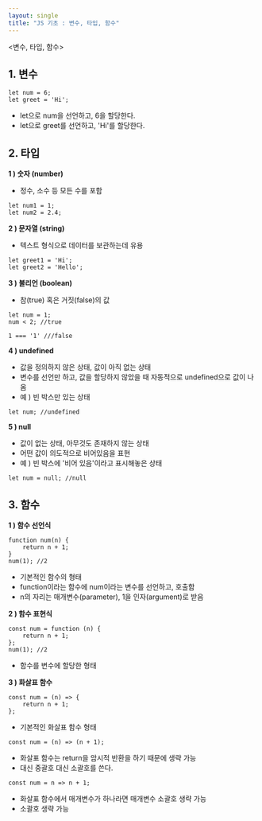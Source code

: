 ```yaml
---
layout: single
title: "JS 기초 : 변수, 타입, 함수"
---
```


<변수, 타입, 함수>


## 1. 변수

```
let num = 6;
let greet = 'Hi';
```
- let으로 num을 선언하고, 6을 할당한다.
- let으로 greet를 선언하고, 'Hi'를 할당한다.   

## 2. 타입

**1 ) 숫자 (number)**

- 정수, 소수 등 모든 수를 포함

```
let num1 = 1;
let num2 = 2.4;
```

**2 ) 문자열 (string)**

- 텍스트 형식으로 데이터를 보관하는데 유용

```
let greet1 = 'Hi';
let greet2 = 'Hello';
```

**3 ) 불리언 (boolean)**

- 참(true) 혹은 거짓(false)의 값

```
let num = 1;
num < 2; //true
```
```
1 === '1' ///false
```

**4 ) undefined**

- 값을 정의하지 않은 상태, 값이 아직 없는 상태
- 변수를 선언만 하고, 값을 할당하지 않았을 때 자동적으로 undefined으로 값이 나옴
- 예 ) 빈 박스만 있는 상태

```
let num; //undefined
```

**5 ) null**

- 값이 없는 상태, 아무것도 존재하지 않는 상태
- 어떤 값이 의도적으로 비어있음을 표현
- 예 ) 빈 박스에 '비어 있음'이라고 표시해놓은 상태

```
let num = null; //null
```

## 3. 함수

**1 ) 함수 선언식**

```
function num(n) {
    return n + 1;
}
num(1); //2
```

- 기본적인 함수의 형태
- function이라는 함수에 num이라는 변수를 선언하고, 호출함
- n의 자리는 매개변수(parameter), 1을 인자(argument)로 받음

**2 ) 함수 표현식**

```
const num = function (n) {
    return n + 1;
};
num(1); //2
```

- 함수를 변수에 할당한 형태

**3 ) 화살표 함수**

```
const num = (n) => {
    return n + 1;
};
```

- 기본적인 화살표 함수 형태

```
const num = (n) => (n + 1);
```

- 화살표 함수는 return을 암시적 반환을 하기 때문에 생략 가능
- 대신 중괄호 대신 소괄호를 쓴다.

```
const num = n => n + 1;
```

- 화살표 함수에서 매개변수가 하나라면 매개변수 소괄호 생략 가능
- 소괄호 생략 가능

